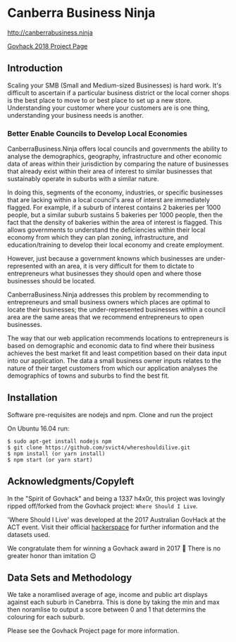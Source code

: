 # Canberra Business Ninja

http://canberrabusiness.ninja

[Govhack 2018 Project Page](https://2018.hackerspace.govhack.org/projects/canberra_business_ninja_36)

## Introduction

Scaling your SMB (Small and Medium-sized Businesses) is hard work. It's difficult to ascertain if a particular business district or the local corner shops is the best place to move to or best place to set up a new store. Understanding your customer where your customers are is one thing, understanding your business needs is another.

### Better Enable Councils to Develop Local Economies

CanberraBusiness.Ninja offers local councils and governments the ability to analyse the demographics, geography, infrastructure and other economic data of areas within their jurisdiction by comparing the nature of businesses that already exist within their area of interest to similar businesses that sustainably operate in suburbs with a similar nature.

In doing this, segments of the economy, industries, or specific businesses that are lacking within a local council's area of interst are immediately flagged.
For example, if a suburb of interest contains 2 bakeries per 1000 people, but a similar suburb sustains 5 bakeries per 1000 people, then the fact that the density of bakeries within the area of interest is flagged. This allows governments to understand the deficiencies within their local economy from which they can plan zoning, infrastructure, and education/training to develop their local economy and create employment.

However, just because a government knowns which businesses are under-represented with an area, it is very difficult for them to dictate to entrepreneurs what businesses they should open and where those businesses should be located.

CanberraBusiness.Ninja addresses this problem by recommending to entrepreneurs and small business owners which places are optimal to locate their businesses; the under-represented businesses within a council area are the same areas that we recommend entrepreneurs to open businesses.

The way that our web application recommends locations to entrepreneurs is based on demographic and economic data to find where their business achieves the best market fit and least competition based on their data input into our application. The data a small business owner inputs relates to the nature of their target customers from which our application analyses the demographics of towns and suburbs to find the best fit. 

[//]: # (Further, CanberraBusiness.Ninja takes data from sources such as the Yellow Pages to determine the level of competition that exists in the areas of interest to further pin down the optimal location for a small business to be located.)

##

## Installation

Software pre-requisites are nodejs and npm.
Clone and run the project

On Ubuntu 16.04 run:

```
$ sudo apt-get install nodejs npm
$ git clone https://github.com/svict4/whereshouldilive.git
$ npm install (or yarn install)
$ npm start (or yarn start)
```

## Acknowledgments/Copyleft

In the "Spirit of Govhack" and being a 1337 h4x0r, this project was lovingly ripped off/forked from the Govhack project: `Where Should I Live`.

'Where Should I Live' was developed at the 2017 Australian GovHack at the ACT event. Visit their official [hackerspace](https://2017.hackerspace.govhack.org/project/where-should-i-live) for further information and the datasets used.

We congratulate them for winning a Govhack award in 2017 🎉 There is no greater honor than imitation 😉

##

## Data Sets and Methodology

We take a noramlised average of age, income and public art displays against each suburb in Canebrra.
This is done by taking the min and max then noramlise to output a score between 0 and 1 that determins the colouring for each suburb.

Please see the Govhack Project page for more information.
